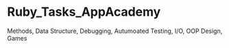 # Ruby_Tasks_AppAcademy

Methods, Data Structure, Debugging, Autumoated Testing, I/O, OOP Design, Games
